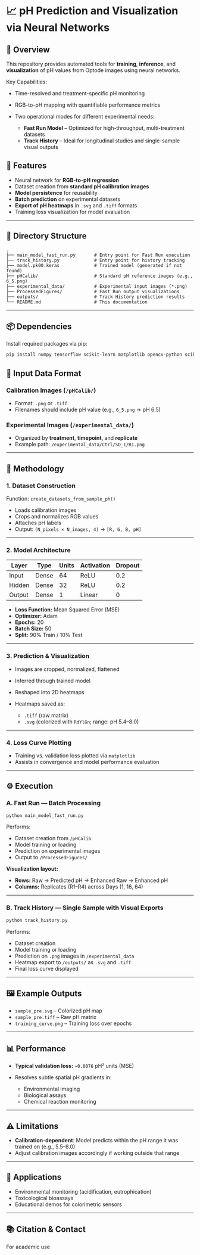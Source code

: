 
# 📈 pH Prediction and Visualization via Neural Networks

## 🧠 Overview

This repository provides automated tools for **training**, **inference**, and **visualization** of pH values from Optode images using neural networks.

Key Capabilities:

* Time-resolved and treatment-specific pH monitoring
* RGB-to-pH mapping with quantifiable performance metrics
* Two operational modes for different experimental needs:

  * **Fast Run Model** – Optimized for high-throughput, multi-treatment datasets
  * **Track History** – Ideal for longitudinal studies and single-sample visual outputs



## 🚀 Features

* Neural network for **RGB-to-pH regression**
* Dataset creation from **standard pH calibration images**
* **Model persistence** for reusability
* **Batch prediction** on experimental datasets
* **Export of pH heatmaps** in `.svg` and `.tiff` formats
* Training loss visualization for model evaluation

---

## 📂 Directory Structure

```
.
├── main_model_fast_run.py       # Entry point for Fast Run execution
├── track_history.py             # Entry point for history tracking
├── model.pk00.keras             # Trained model (generated if not found)
├── pHCalib/                     # Standard pH reference images (e.g., 6_5.png)
├── experimental_data/           # Experimental input images (*.png)
├── ProcessedFigures/            # Fast Run output visualizations
├── outputs/                     # Track History prediction results
└── README.md                    # This documentation
```

---

## 📦 Dependencies

Install required packages via pip:

```bash
pip install numpy tensorflow scikit-learn matplotlib opencv-python scikit-image pillow tqdm
```



## 📁 Input Data Format

### Calibration Images (`/pHCalib/`)

* Format: `.png` or `.tiff`
* Filenames should include pH value (e.g., `6_5.png` → pH 6.5)

### Experimental Images (`/experimental_data/`)

* Organized by **treatment**, **timepoint**, and **replicate**
* Example path: `/experimental_data/Ctrl/SD_1/R1.png`

---

## 🔬 Methodology

### 1. Dataset Construction

Function: `create_datasets_from_sample_ph()`

* Loads calibration images
* Crops and normalizes RGB values
* Attaches pH labels
* Output: `(N_pixels × N_images, 4)` → `[R, G, B, pH]`

---

### 2. Model Architecture

| Layer  | Type  | Units | Activation | Dropout |
| ------ | ----- | ----- | ---------- | ------- |
| Input  | Dense | 64    | ReLU       | 0.2     |
| Hidden | Dense | 32    | ReLU       | 0.2     |
| Output | Dense | 1     | Linear     | 0       |

* **Loss Function:** Mean Squared Error (MSE)
* **Optimizer:** Adam
* **Epochs:** 20
* **Batch Size:** 50
* **Split:** 90% Train / 10% Test

---

### 3. Prediction & Visualization

* Images are cropped, normalized, flattened
* Inferred through trained model
* Reshaped into 2D heatmaps
* Heatmaps saved as:

  * `.tiff` (raw matrix)
  * `.svg` (colorized with `RdYlGn`; range: pH 5.4–8.0)

---

### 4. Loss Curve Plotting

* Training vs. validation loss plotted via `matplotlib`
* Assists in convergence and model performance evaluation

---

## ⚙️ Execution

### A. Fast Run — Batch Processing

```bash
python main_model_fast_run.py
```

Performs:

* Dataset creation from `/pHCalib`
* Model training or loading
* Prediction on experimental images
* Output to `/ProcessedFigures/`

**Visualization layout:**

* **Rows:** Raw → Predicted pH → Enhanced Raw → Enhanced pH
* **Columns:** Replicates (R1–R4) across Days (1, 16, 64)

---

### B. Track History — Single Sample with Visual Exports

```bash
python track_history.py
```

Performs:

* Dataset creation
* Model training or loading
* Prediction on `.png` images in `/experimental_data`
* Heatmap export to `/outputs/` as `.svg` and `.tiff`
* Final loss curve displayed

---

## 🖼️ Example Outputs

* `sample_pre.svg` – Colorized pH map
* `sample_pre.tiff` – Raw pH matrix
* `training_curve.png` – Training loss over epochs

---

## 📊 Performance

* **Typical validation loss:** `~0.0076` pH² units (MSE)
* Resolves subtle spatial pH gradients in:

  * Environmental imaging
  * Biological assays
  * Chemical reaction monitoring

---

## ⚠️ Limitations

* **Calibration-dependent**: Model  predicts within the pH range it was trained on (e.g., 5.5–8.0)
* Adjust calibration images accordingly if working outside that range

---

## 🧪 Applications

* Environmental monitoring (acidification, eutrophication)
* Toxicological bioassays
* Educational demos for colorimetric sensors

---

## 📚 Citation & Contact

For academic use 
